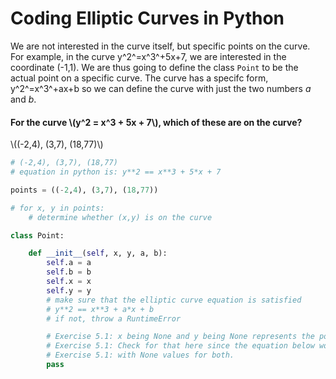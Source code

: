 
# Coding Elliptic Curves in Python

We are not interested in the curve itself, but specific points on the curve. For example, in the curve y^2^=x^3^+5x+7, we are interested in the coordinate (-1,1). We are thus going to define the class `Point` to be the actual point on a specific curve. The curve has a specifc form, y^2^=x^3^+ax+b so we can define the curve with just the two numbers *a* and *b*.

#### For the curve \\(y^2 = x^3 + 5x + 7\\), which of these are on the curve?

\\((-2,4), (3,7), (18,77)\\)



```python
# (-2,4), (3,7), (18,77)
# equation in python is: y**2 == x**3 + 5*x + 7

points = ((-2,4), (3,7), (18,77))

# for x, y in points:
    # determine whether (x,y) is on the curve
```


```python
class Point:

    def __init__(self, x, y, a, b):
        self.a = a
        self.b = b
        self.x = x
        self.y = y
        # make sure that the elliptic curve equation is satisfied
        # y**2 == x**3 + a*x + b
        # if not, throw a RuntimeError

        # Exercise 5.1: x being None and y being None represents the point at infinity
        # Exercise 5.1: Check for that here since the equation below won't make sense
        # Exercise 5.1: with None values for both.
        pass
```
